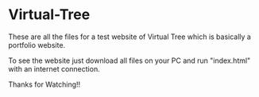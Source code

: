 # Virtual-Tree

These are all the files for a test website of Virtual Tree which is basically a portfolio website.

To see the website just download all files on your PC and run "index.html" with an internet connection.

Thanks for Watching!!
